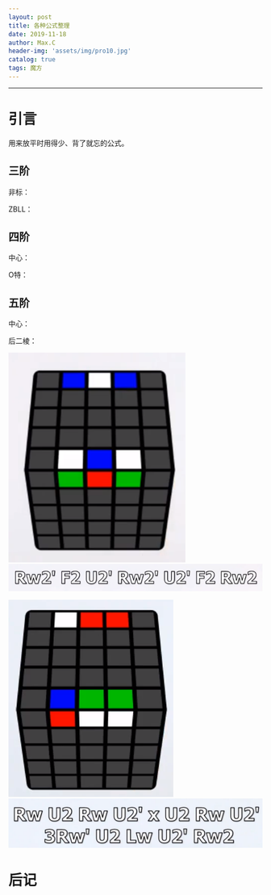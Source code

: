 ```yaml
---
layout: post
title: 各种公式整理
date: 2019-11-18
author: Max.C
header-img: 'assets/img/pro10.jpg'
catalog: true
tags: 魔方
---
```


***

# 引言

用来放平时用得少、背了就忘的公式。

## 三阶

非标：

ZBLL：

## 四阶

中心：

O特：

## 五阶

中心：

后二棱：

![](/assets/post_img/2019-11-19/1.png)
![](/assets/post_img/2019-11-19/2.png)



![](/assets/post_img/2019-11-19/3.png)
![](/assets/post_img/2019-11-19/4.png)



# 后记



